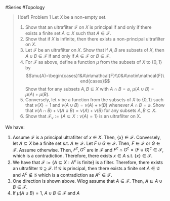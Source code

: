 #Series #Topology 
> [!def] Problem 1
> Let $X$ be a non-empty set.
> 1. Show that an ultrafilter $\mathcal{F}$ on $X$ is principal if and only if there exists a finite set $A\subseteq X$ such that $A\in\mathcal{F}$.
> 2. Show that if $X$ is infinite, then there exists a non-principal ultrafilter on $X$.
> 3. Let $\mathcal{F}$ be an ultrafilter on $X$. Show that if $A,B$ are subsets of $X$, then $A\cup B\in \mathcal{F}$ if and only if $A\in \mathcal{F}$ or $B\in \mathcal{F}$.
> 4. For $\mathcal{F}$ as above, define a function $\mu$ from the subsets of $X$ to $\{ 0,1 \}$ by $$\mu(A)=\begin{cases}1&A\in\mathcal{F}\\0&A\notin\mathcal{F}\end{cases}$$Show that for any subsets $A,B\subseteq X$ with $A\cap B=\varnothing$, $\mu(A\cup B)=\mu(A)+\mu(B)$.
> 5. Conversely, let $\nu$ be a function from the subsets of $X$ to $\{ 0,1 \}$ such that $\nu(X)=1$ and $\nu(A\cup B)=\nu(A)+\nu(B)$ whenever $A\cap B=\varnothing$. Show that $\nu(A\cap B)+\nu(A\cup B)=\nu(A)+\nu(B)$ for any subsets $A,B\subseteq X$.
> 6. Show that $\mathcal{F}_{\nu}:=\{ A \subseteq X:\nu(A)=1 \}$ is an ultrafilter on X.

We have: 
1. Assume $\mathcal{F}$ is a principal ultrafilter of $x\in X$. Then, $\{ x \}\in \mathcal{F}$. Conversely, let $A\subseteq X$ be a finite set s.t. $A\in \mathcal{F}$. Let $F\cup G\in \mathcal{F}$. Then, $F\in\mathcal{F}$ or $G\in \mathcal{F}$. Assume otherwise. Then, $F^c,G^c$ are in $\mathcal{F}$ and $F^c\cap G^c=(F\cup G)^c\in \mathcal{F}$, which is a contradiction. Therefore, there exists $x\in A$ s.t. $\{ x \}\in \mathcal{F}$.
2. We have that $\mathcal{F}:=\{ A\subseteq X:A^c\text{ is finite} \}$ is a filter. Therefore, there exists an ultrafilter $\mathcal{G}\supseteq\mathcal{F}$. If $\mathcal{G}$ is principal, then there exists a finite set $A\in \mathcal{G}$ and $A^c\notin\mathcal{G}$ which is a contradiction as $A^c\in \mathcal{F}$.
3. One direction is shown above. Wlog assume that $A\in \mathcal{F}$. Then, $A\subseteq A\cup B\in \mathcal{F}$.
4. If $\mu(A\cup B)=1$, $A\cup B\in \mathcal{F}$ and $A$
